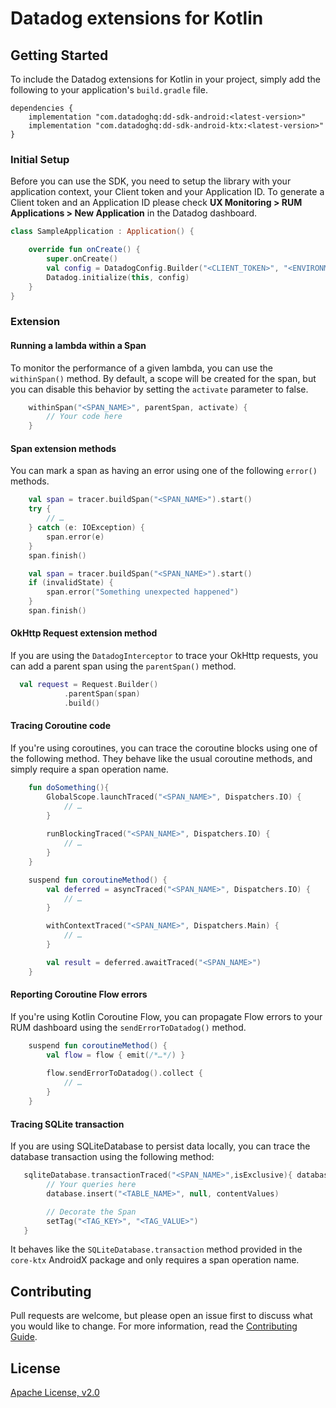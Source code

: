 # Datadog extensions for Kotlin

## Getting Started 

To include the Datadog extensions for Kotlin in your project, simply add the
following to your application's `build.gradle` file.

```
dependencies {
    implementation "com.datadoghq:dd-sdk-android:<latest-version>"
    implementation "com.datadoghq:dd-sdk-android-ktx:<latest-version>"
}
```

### Initial Setup

Before you can use the SDK, you need to setup the library with your application
context, your Client token and your Application ID. 
To generate a Client token and an Application ID please check **UX Monitoring > RUM Applications > New Application**
in the Datadog dashboard.

```kotlin
class SampleApplication : Application() {

    override fun onCreate() {
        super.onCreate()
        val config = DatadogConfig.Builder("<CLIENT_TOKEN>", "<ENVIRONMENT_NAME>", "<APPLICATION_ID>").build()
        Datadog.initialize(this, config)
    }
}
```

### Extension

#### Running a lambda within a Span

To monitor the performance of a given lambda, you can use the `withinSpan()` method. By default, a scope will be created for the span, but you can disable this behavior by setting the `activate` parameter to false.

```kotlin
    withinSpan("<SPAN_NAME>", parentSpan, activate) {
        // Your code here
    }
```

#### Span extension methods

You can mark a span as having an error using one of the following `error()` methods.

```kotlin
    val span = tracer.buildSpan("<SPAN_NAME>").start()
    try {
        // …
    } catch (e: IOException) {
        span.error(e)
    }
    span.finish()
```

```kotlin
    val span = tracer.buildSpan("<SPAN_NAME>").start()
    if (invalidState) {
        span.error("Something unexpected happened")
    }
    span.finish()
```

#### OkHttp Request extension method

If you are using the `DatadogInterceptor` to trace your OkHttp requests, you can add a parent span using the `parentSpan()` method.

```kotlin
  val request = Request.Builder()
            .parentSpan(span)
            .build()
```

#### Tracing Coroutine code

If you're using coroutines, you can trace the coroutine blocks using one of the following method. They behave like the usual coroutine methods, and simply require a span operation name.

```kotlin
    fun doSomething(){
        GlobalScope.launchTraced("<SPAN_NAME>", Dispatchers.IO) {
            // …
        }
   
        runBlockingTraced("<SPAN_NAME>", Dispatchers.IO) {
            // …
        }
    }

    suspend fun coroutineMethod() {
        val deferred = asyncTraced("<SPAN_NAME>", Dispatchers.IO) {
            // …
        }

        withContextTraced("<SPAN_NAME>", Dispatchers.Main) {
            // …
        }

        val result = deferred.awaitTraced("<SPAN_NAME>")
    }
```


#### Reporting Coroutine Flow errors

If you're using Kotlin Coroutine Flow, you can propagate Flow errors to your RUM dashboard using the `sendErrorToDatadog()` method.

```kotlin
    suspend fun coroutineMethod() {
        val flow = flow { emit(/*…*/) }
    
        flow.sendErrorToDatadog().collect {
            // …
        }
    }
```

#### Tracing SQLite transaction

If you are using SQLiteDatabase to persist data locally, you can trace the database transaction using the following method:

```kotlin
   sqliteDatabase.transactionTraced("<SPAN_NAME>",isExclusive){ database ->
        // Your queries here
        database.insert("<TABLE_NAME>", null, contentValues)

        // Decorate the Span
        setTag("<TAG_KEY>", "<TAG_VALUE>")
   } 
```
It behaves like the `SQLiteDatabase.transaction` method provided in the `core-ktx` AndroidX package and only requires a span operation name.

## Contributing

Pull requests are welcome, but please open an issue first to discuss what you
would like to change. For more information, read the 
[Contributing Guide](../CONTRIBUTING.md).

## License

[Apache License, v2.0](../LICENSE)
